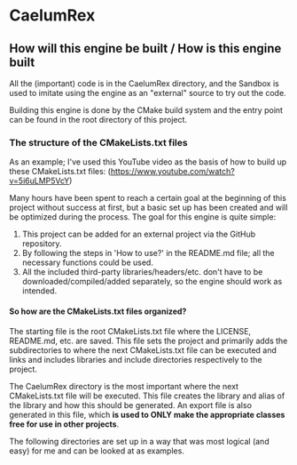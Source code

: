 # CaelumRex
## How will this engine be built / How is this engine built
All the (important) code is in the CaelumRex directory, and the Sandbox is used to imitate using the engine as an "external"
source to try out the code.

Building this engine is done by the CMake build system and the entry point can be found in the root directory of this project.

### The structure of the CMakeLists.txt files
As an example; I've used this YouTube video as the basis of how to build up these CMakeLists.txt files:
(https://www.youtube.com/watch?v=5i6uLMP5VcY)

Many hours have been spent to reach a certain goal at the beginning of this project without success at first, but a basic set up
has been created and will be optimized during the process. The goal for this engine is quite simple:

1. This project can be added for an external project via the GitHub repository.
2. By following the steps in 'How to use?' in the README.md file; all the necessary functions could be used.
3. All the included third-party libraries/headers/etc. don't have to be downloaded/compiled/added separately, so the engine should work as intended.

#### So how are the CMakeLists.txt files organized?
The starting file is the root CMakeLists.txt file where the LICENSE, README.md, etc. are saved. This file sets the project and primarily adds the
subdirectories to where the next CMakeLists.txt file can be executed and links and includes libraries and include directories respectively to the project.

The CaelumRex directory is the most important where the next CMakeLists.txt file will be executed. This file creates the library and alias of the library and
how this should be generated. An export file is also generated in this file, which **is used to ONLY make the appropriate classes free for use in other projects**.

The following directories are set up in a way that was most logical (and easy) for me and can be looked at as examples.